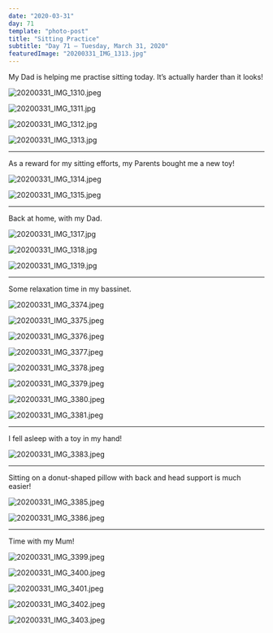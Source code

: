 ```yaml
---
date: "2020-03-31"
day: 71
template: "photo-post"
title: "Sitting Practice"
subtitle: "Day 71 – Tuesday, March 31, 2020"
featuredImage: "20200331_IMG_1313.jpg"
---
```


My Dad is helping me practise sitting today. It’s actually harder than it looks!

![20200331_IMG_1310.jpeg](20200331_IMG_1310.jpeg)

![20200331_IMG_1311.jpg](20200331_IMG_1311.jpg)

![20200331_IMG_1312.jpg](20200331_IMG_1312.jpg)

![20200331_IMG_1313.jpg](20200331_IMG_1313.jpg)

<hr />

As a reward for my sitting efforts, my Parents bought me a new toy!

![20200331_IMG_1314.jpeg](20200331_IMG_1314.jpeg)

![20200331_IMG_1315.jpeg](20200331_IMG_1315.jpeg)

<hr />

Back at home, with my Dad.

![20200331_IMG_1317.jpg](20200331_IMG_1317.jpg)

![20200331_IMG_1318.jpg](20200331_IMG_1318.jpg)

![20200331_IMG_1319.jpg](20200331_IMG_1319.jpg)

<hr />

Some relaxation time in my bassinet.

![20200331_IMG_3374.jpeg](20200331_IMG_3374.jpeg)

![20200331_IMG_3375.jpeg](20200331_IMG_3375.jpeg)

![20200331_IMG_3376.jpeg](20200331_IMG_3376.jpeg)

![20200331_IMG_3377.jpeg](20200331_IMG_3377.jpeg)

![20200331_IMG_3378.jpeg](20200331_IMG_3378.jpeg)

![20200331_IMG_3379.jpeg](20200331_IMG_3379.jpeg)

![20200331_IMG_3380.jpeg](20200331_IMG_3380.jpeg)

![20200331_IMG_3381.jpeg](20200331_IMG_3381.jpeg)

<hr />

I fell asleep with a toy in my hand!

![20200331_IMG_3383.jpeg](20200331_IMG_3383.jpeg)

<hr />

Sitting on a donut-shaped pillow with back and head support is much easier!

![20200331_IMG_3385.jpeg](20200331_IMG_3385.jpeg)

![20200331_IMG_3386.jpeg](20200331_IMG_3386.jpeg)

<hr />

Time with my Mum!

![20200331_IMG_3399.jpeg](20200331_IMG_3399.jpeg)

![20200331_IMG_3400.jpeg](20200331_IMG_3400.jpeg)

![20200331_IMG_3401.jpeg](20200331_IMG_3401.jpeg)

![20200331_IMG_3402.jpeg](20200331_IMG_3402.jpeg)

![20200331_IMG_3403.jpeg](20200331_IMG_3403.jpeg)
